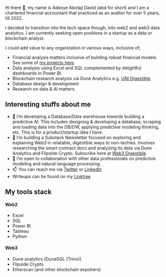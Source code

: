 Hi there 👋, my name is Adeoye Abolaji David (abd for short) and I am a chartered financial accountant that practiced as an auditor for over 5 years, till 2022. 

I decided to transition into the tech space though, into web2 and web3 data analytics. 
I am currently seeking open positions in a startup as a data or blockchain analyst. 

I could add value to any organization in various ways, inclusive of; 
* Financial analysis matters inclusive of building robust financial models. See some of [my projects here](https://drive.google.com/drive/folders/1Gkt7Bm68O7Jy5mjga2H9FFFuvw_23RjD?usp=share_link).
* Data analysis using Excel and SQL complemented by delightful dashboards in Power BI. 
* Blockchain research analysis via Dune Analytics e.g. [UNI Digestible](https://dune.com/abd010x/uni-digestible)
* Database design & development
* Research on data & AI matters.   


## Interesting stuffs about me
- 🌱 I’m developing a Database/Data warehouse towards building a predictive AI. This includes designing & developing a database, scraping and loading data into the DB/DW, applying predictive modeling thinking, etc. This is for a product/startup idea I have. 
- 🌱 I’m building a Substack Newsletter focused on exploring and explaining Web3 in relatable, digestible ways to non-techies. Involves researching the smart contract docs and analyzing its data via Dune Analytics and Flipside Crypto. Subscribe here at [Web3 Digestible](https://web3digestible.substack.com/).
- 💞️ I’m open to collaboration with other data professionals on predictive modeling and natural language processing.
- 📫 You can reach me via [Twitter](https://twitter.com/abd010x) or [LinkedIn](https://www.linkedin.com/in/abolaji-david/)
- Writeups can be found on my [Linktree](https://linktr.ee/abd010x)


## My tools stack
#### Web2
* Excel
* SQL
* Power BI
* Tableau
* Python
#### Web3 
* Dune analytics (DuneSQL (Trino))
* Flipside Crypto
* Etherscan (and other blockchain expolrers)

<!---
abd010x/abd01-0x is a ✨ special ✨ repository because its `README.md` (this file) appears on your GitHub profile.
You can click the Preview link to take a look at your changes.
--->
